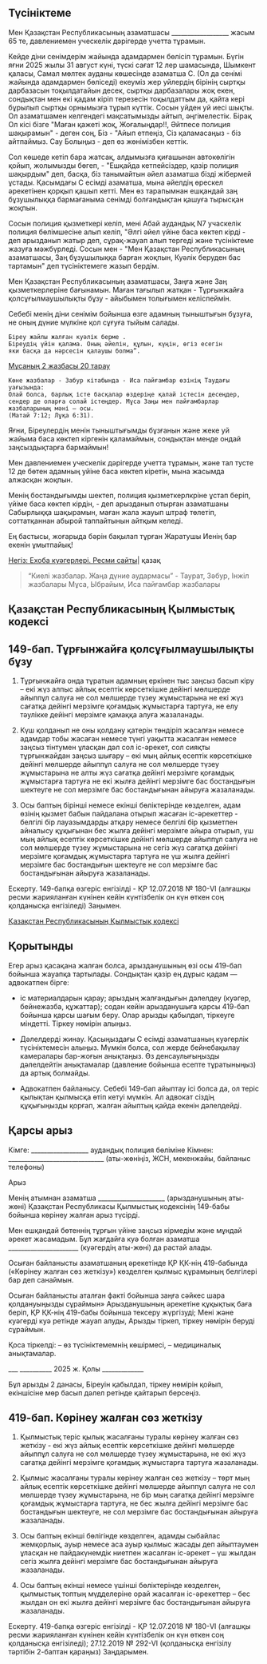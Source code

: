 ## Түсініктеме

Мен Қазақстан Республикасының азаматшасы __________________
жасым 65 те, давлениемен уческелік дәрігерде учетта тұрамын. 

Кейде діни сенімдерім жайында адамдармен бөлісіп тұрамын. 
Бүгін яғни 2025 жылы 31 август күні, түскі сағат 12 лер шамасында, 
Шымкент қаласы, Самал мөлтек ауданы көшесінде азаматша С.
(Ол да сенімі жайында адамдармен бөліседі) екеуміз жер уйлердің 
бірінің сыртқы дарбазасын тоқылдатайын десек, сыртқы дарбазалары жоқ екен, 
сондықтан мен екі қадам кіріп терезесін тоқылдаттым да, қайта кері 
бұрылып сыртқы орнымызға тұрып күттік. Сосын уйден уй иесі шықты. 
Ол азаматшамен келгендегі мақсатымызды айтып, әңгімелестік. 
Бірақ Ол кісі бізге  "Маған қажеті жоқ, Жоғалыңдар!!, 
Әйтпесе полиция шақырамын" - деген соң, 
Біз - "Айып етпеңіз, Cіз қаламасаңыз - біз айтпаймыз. Сау Болыңыз - 
деп өз жөнімізбен кеттік. 

Сол көшеде кетіп бара жатсақ, алдымызға қиғашынан автокөлігін қойып, 
жолымызды бөгеп, - "Ешқайда кетпейсіздер, қазір полиция шақырдым" деп, 
басқа, біз танымайтын әйел азаматша бізді жібермей ұстады. 
Қасымдағы С есімді азаматша, мына әйелдің өрескел әрекетінен қорқып қашып кетті. 
Мен өз тарапымнан ешқандай заң бұзушылыққа бармағаныма сенімді болғандықтан 
қашуға тырысқан жоқпын. 

Сосын полиция қызметкері келіп, мені Абай аудандық N7 
учаскелік полиция бөлімшесіне алып келіп, 
"Әлгі әйел үйіне баса көктеп кірді - деп арызданып жатыр деп, 
сұрақ-жауап алып тергеді және түсініктеме жазуға мәжбүрледі. 
Сосын мен - "Мен Қазақстан Республикасының азаматшасы, 
Заң бұзушылыққа барған жоқпын, Куәлік беруден бас тартамын" деп 
түсініктемеге жазып бердім.

Мен Қазақстан Республикасының азаматшасы, Заңға және Заң қызметкерлеріне бағынамын. 
Маған тағылып жатқан - Тұрғынжайға қолсұғылмаушылықты бұзу - 
айыбымен толығымен келіспеймін.

Себебі менің діни сенімім бойынша өзге адамның тыныштығын бұзуға, 
не оның дүние мүлкіне қол сұғуға тыйым салады. 
```
Біреу жайлы жалған куәлік берме .
Біреудің үйін қалама. Оның әйелін, құлын, күңін, өгіз есегін 
яки басқа да нәрсесін қалаушы болма”.
```
[Мұсаның 2 жазбасы 20 тарау](https://www.jw.org/finder?wtlocale=AZ&bible=2020000&pub=nwt&srcid=share)

```
Көне жазбалар - Забур кітабында - Иса пайғамбар өзінің Таудағы уағызында: 
Олай болса, барлық істе басқалар өздеріңе қалай істесін десеңдер, 
сендер де оларға солай істеңдер. Мұса Заңы мен пайғамбарлар жазбаларының мәні — осы.
(Матай 7:12; Лұқа 6:31).
```
Яғни, Біреулердің менін тыныштығымды бұзғанын және 
жеке уй жайыма баса көктеп кіргенін қаламаймын, 
сондықтан менде ондай заңсыздықтарға бармаймын!

Мен давлениемен уческелік дәрігерде учетта тұрамын, және 
тал тусте 12 де бөтен адамның уйіне баса көктеп кіретін, 
мына жасымда алжасқан жоқпын.

Менің бостандығымды шектеп, полиция қызметкерлкріне ұстап беріп, 
үйіме баса көктеп кірдін, - деп арызданып отырған азаматшаны 
Сабырлыққа шақырамын, маған жала жауып штраф төлетіп, 
соттатқаннан абырой таппайтынын айтқым келеді.

Ең бастысы, жоғарыда бәрін бақылап тұрған 
Жаратушы Иенің бар екенін ұмытпайық!


[Негіз: Ехоба куәгерлері. Ресми сайты](https://jw.org/kk)| қазақ
> “Киелі жазбалар. Жаңа дүние аудармасы” - Таурат, Зәбур, Інжіл жазбалары 
> Мұса, Ыбрайым, Иса пайғамбар жазбалары










## Қазақстан Республикасының Қылмыстық кодексi

## 149-бап. Тұрғынжайға қолсұғылмаушылықты бұзу

1. Тұрғынжайға онда тұратын адамның еркiнен тыс заңсыз басып кiру –
екі жүз алпыс айлық есептiк көрсеткiшке дейiнгi мөлшерде айыппұл салуға 
не сол мөлшерде түзеу жұмыстарына не екі жүз сағатқа дейiнгi мерзiмге 
қоғамдық жұмыстарға тартуға, не елу тәулікке дейінгі мерзімге қамаққа алуға жазаланады.

2. Күш қолданып не оны қолдану қатерін төндіріп жасалған немесе адамдар тобы жасаған 
немесе түнгi уақытта жасалған немесе заңсыз тiнтумен ұласқан дәл сол іс-әрекет, 
сол сияқты тұрғынжайдан заңсыз шығару –
екі мың айлық есептік көрсеткiшке дейiнгi мөлшерде айыппұл салуға 
не сол мөлшерде түзеу жұмыстарына не алты жүз сағатқа дейінгі мерзімге қоғамдық жұмыстарға тартуға 
не екі жылға дейінгі мерзімге бас бостандығын шектеуге не сол мерзімге бас бостандығынан айыруға жазаланады.

3. Осы баптың бiрiншi немесе екiншi бөлiктерiнде көзделген, 
адам өзiнiң қызмет бабын пайдалана отырып жасаған іс-әрекеттер -
белгiлi бiр лауазымдарды атқару немесе белгiлi бiр қызметпен айналысу құқығынан 
бес жылға дейiнгi мерзiмге айыра отырып, үш мың айлық есептiк көрсеткiшке дейiнгi 
мөлшерде айыппұл салуға не сол мөлшерде түзеу жұмыстарына не сегіз жүз сағатқа дейінгі мерзімге 
қоғамдық жұмыстарға тартуға не үш жылға дейінгі мерзiмге бас бостандығын шектеуге не сол мерзімге 
бас бостандығынан айыруға жазаланады.

Ескерту. 149-бапқа өзгеріс енгізілді - ҚР 12.07.2018 № 180-VI 
(алғашқы ресми жарияланған күнінен кейін күнтізбелік он күн өткен соң қолданысқа енгізіледі) Заңымен.

[Қазақстан Республикасының Қылмыстық кодексi](https://adilet.zan.kz/kaz/docs/K1400000226)













## Қорытынды

Егер арыз қасақана жалған болса, арызданушының өзі осы 
419-бап бойынша жауапқа тартылады.
Сондықтан қазір ең дұрыс қадам — адвокатпен бірге:
- іс материалдарын қарау;
арыздың жалғандығын дәлелдеу (куәгер, бейнежазба, құжаттар);
содан кейін арызданушыға қарсы 419-бап бойынша қарсы шағым беру.
Олар арызды қабылдап, тіркеуге міндетті. Тіркеу нөмірін алыңыз.

- Дәлелдерді жинау.
Қасыңыздағы С есімді азаматшаның куәгерлік түсініктемесін алыңыз.
Мүмкін болса, сол жерде бейнебақылау камералары бар-жоғын анықтаңыз.
Өз денсаулығыңызды дәлелдейтін анықтамалар (давление бойынша есепте тұратыныңыз) 
да артық болмайды.

- Адвокатпен байланысу.
Себебі 149-бап айыптау ісі болса да, ол теріс қылықтан қылмысқа өтіп кетуі мүмкін. 
Ал адвокат сіздің құқығыңызды қорғап, жалған айыптың қайда екенін дәлелдейді.












## Қарсы арыз

Кімге: __________________ аудандық полиция бөліміне
Кімнен: ______________________________ (аты-жөніңіз, ЖСН, мекенжайы, байланыс телефоны)

Арыз

Менің атымнан азаматша _____________________ (арызданушының аты-жөні) 
Қазақстан Республикасы Қылмыстық кодексінің 149-бабы бойынша көрінеу жалған арыз түсірді.

Мен ешқандай бөтеннің тұрғын үйіне заңсыз кірмедім және мұндай әрекет жасамадым. 
Бұл жағдайға куә болған азаматша ______________________ (куәгердің аты-жөні) да растай алады.

Осыған байланысты азаматшаның әрекетінде ҚР ҚК-нің 419-бабында («Көрiнеу жалған сөз жеткізу») 
көзделген қылмыс құрамының белгілері бар деп санаймын.

Осыған байланысты аталған факті бойынша заңға сәйкес шара қолдануыңызды сұраймын»
Арызданушының әрекетіне құқықтық баға беріп, ҚР ҚК-нің 419-бабы бойынша тексеру жүргізуді;
Мені және куәгерді куә ретінде жауап алуды, Арызды тіркеп, тіркеу нөмірін беруді сұраймын.

Қоса тіркелді:
– өз түсініктемемнің көшірмесі,
– медициналық анықтамалар.

___ __________ 2025 ж.
Қолы _____________


Бұл арызды 2 данасы, Біреуін қабылдап, тіркеу нөмірін қойып, 
екіншісіне мөр басып дәлел ретінде қайтарып берcеңіз.



















## 419-бап. Көрiнеу жалған сөз жеткiзу

1. Қылмыстық теріс қылық жасалғаны туралы көрiнеу жалған сөз жеткiзу -
екі жүз айлық есептік көрсеткішке дейінгі мөлшерде айыппұл салуға 
не сол мөлшерде түзеу жұмыстарына, не екі жүз сағатқа дейінгі мерзімге 
қоғамдық жұмыстарға тартуға жазаланады.

2. Қылмыс жасалғаны туралы көрiнеу жалған сөз жеткiзу –
төрт мың айлық есептік көрсеткішке дейінгі мөлшерде айыппұл салуға 
не сол мөлшерде түзеу жұмыстарына, не бір мың сағатқа дейінгі мерзімге 
қоғамдық жұмыстарға тартуға, не бес жылға дейінгі мерзімге бас бостандығын шектеуге, 
не сол мерзімге бас бостандығынан айыруға жазаланады.

3. Осы баптың екінші бөлігінде көзделген, адамды сыбайлас жемқорлық, 
ауыр немесе аса ауыр қылмыс жасады деп айыптаумен ұласқан 
не пайдакүнемдiк ниетпен жасалған іс-әрекет –
үш жылдан сегіз жылға дейінгі мерзімге бас бостандығынан айыруға жазаланады.

4. Осы баптың екінші немесе үшінші бөлiктерiнде көзделген, 
қылмыстық топтың мүдделерiне орай жасалған іс-әрекеттер –
бес жылдан он екі жылға дейінгі мерзімге бас бостандығынан айыруға жазаланады.

Ескерту. 419-бапқа өзгеріс енгізілді - ҚР 12.07.2018 № 180-VI 
(алғашқы ресми жарияланған күнінен кейін күнтізбелік он күн өткен соң қолданысқа енгізіледі); 
27.12.2019 № 292-VI (қолданысқа енгізілу тәртібін 2-баптан қараңыз) Заңдарымен.



































